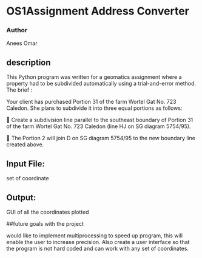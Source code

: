 # OS1Assignment Address Converter

### Author

Anees Omar 

## description

This Python program was written for a geomatics assignment where a property had to be subdivided automatically using a trial-and-error method.
The brief :

Your client has purchased Portion 31 of the farm Wortel Gat No. 723 Caledon. She plans to subdivide it into
three equal portions as follows:

 Create a subdivision line parallel to the southeast boundary of Portion 31 of the farm Wortel Gat No.
723 Caledon (line HJ on SG diagram 5754/95).

 The Portion 2 will join D on SG diagram 5754/95 to the new boundary line created above.

## Input File:
set of coordinate 

## Output:
GUI of all the coordinates plotted 

##future goals with the project

would like to implement multiprocessing to speed up program, this will enable the user to increase precision. Also create a user interface so that the program is not hard coded and can work with any set of coordinates.


